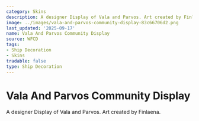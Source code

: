 ```yaml
---
category: Skins
description: A designer Display of Vala and Parvos. Art created by Finlaena.
image: ../images/vala-and-parvos-community-display-83c66706d2.png
last_updated: '2025-09-17'
name: Vala And Parvos Community Display
source: WFCD
tags:
- Ship Decoration
- Skins
tradable: false
type: Ship Decoration
---
```


# Vala And Parvos Community Display

A designer Display of Vala and Parvos. Art created by Finlaena.

